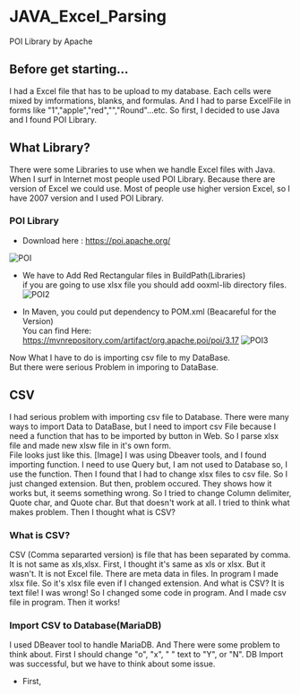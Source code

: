 # JAVA_Excel_Parsing
POI Library by Apache

## Before get starting...
I had a Excel file that has to be upload to my database. Each cells were mixed by  imformations, blanks, and formulas. And I had to parse ExcelFile in forms like "1","apple","red","","Round"...etc. So first, I decided to use Java and I found POI Library.

## What Library?
There were some Libraries to use when we handle Excel files with Java. When I surf in Internet most people used POI Library. Because there are version of Excel we could use. Most of people use higher version Excel, so I have 2007 version and I used POI Library. 

### POI Library
- Download here : https://poi.apache.org/

![POI](https://user-images.githubusercontent.com/32008149/60108008-dffe6c80-97a2-11e9-963f-7d87a7cf7d5a.PNG)

- We have to Add Red Rectangular files in BuildPath(Libraries)\
if you are going to use xlsx file you should add ooxml-lib directory files.
![POI2](https://user-images.githubusercontent.com/32008149/60109091-afb7cd80-97a4-11e9-99f9-56b4ec8a9a40.PNG)

- In Maven, you could put dependency to POM.xml (Beacareful for the Version)\
You can find Here: https://mvnrepository.com/artifact/org.apache.poi/poi/3.17
![POI3](https://user-images.githubusercontent.com/32008149/60109311-1937dc00-97a5-11e9-8ef5-db98598edaad.PNG)

Now What I have to do is importing csv file to my DataBase.\
But there were serious Problem in imporing to DataBase.


## CSV
I had serious problem with importing csv file to Database. There were many ways to import Data to DataBase, but I need to import csv File because I need a function that has to be imported by button in Web. So I parse xlsx file and made new xlsw file in it's own form.  
File looks just like this.
[Image]
I was using Dbeaver tools, and I found importing function. I need to use Query but, I am not used to Database so, I use the function. Then I found that I had to change xlsx files to csv file. So I just changed extension. But then, problem occured. They shows how it works but, it seems something wrong.
So I tried to change Column delimiter, Quote char, and Quote char. But that doesn't work at all. I tried to think what makes problem. Then I thought what is CSV?

### What is CSV?
CSV (Comma separarted version) is file that has been separated by comma. It is not same as xls,xlsx. First, I thought it's same as xls or xlsx. But it wasn't. It is not Excel file. There are meta data in files. In program I made xlsx file. So it's xlsx file even if I changed extension. And what is CSV? It is text file! I was wrong! So I changed some code in program. And I made csv file in program. Then it works! 

### Import CSV to Database(MariaDB)
I used DBeaver tool to handle MariaDB. And There were some problem to think about. First I should change "o", "x", " " text to "Y", or "N".
DB Import was successful, but we have to think about some issue.
- First, 
